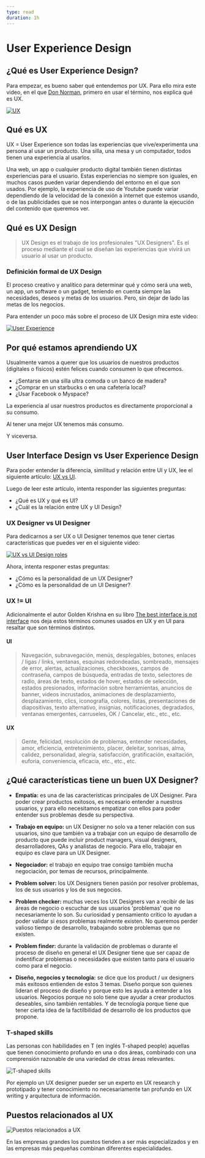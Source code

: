 ```yaml
---
type: read
duration: 1h
---
```


# User Experience Design

## ¿Qué es User Experience Design?

Para empezar, es bueno saber qué entendemos por UX. Para ello mira este video,
en el que [Don Norman](https://es.wikipedia.org/wiki/Donald_Norman), primero en
usar el término, nos explica qué es UX.

[![UX](https://i.ytimg.com/vi/9BdtGjoIN4E/0.jpg)](https://www.youtube.com/watch?v=9BdtGjoIN4E&cc_lang_pref=es&cc_load_policy=1)

## Qué es UX

UX = User Experience son todas las experiencias que vive/experimenta una persona
al usar un producto. Una silla, una mesa y un computador, todos tienen una
experiencia al usarlos.

Una web, un app o cualquier producto digital también tienen distintas
experiencias para el usuario. Estas experiencias no siempre son iguales, en
muchos casos pueden variar dependiendo del entorno en el que son usados. Por
ejemplo, la experiencia de uso de Youtube puede variar dependiendo de la
velocidad de la conexión a internet que estemos usando, o de las publicidades
que se nos interpongan antes o durante la ejecución del contenido que queremos
ver.

## Qué es UX Design

> UX Design es el trabajo de los profesionales "UX Designers". Es el proceso
> mediante el cual se diseñan las experiencias que vivirá un usuario al usar un
> producto.

### Definición formal de UX Design

El proceso creativo y analítico para determinar qué y cómo será una web, un app,
un software o un gadget, teniendo en cuenta siempre las necesidades, deseos y
metas de los usuarios. Pero, sin dejar de lado las metas de los negocios.

Para entender un poco más sobre el proceso de UX Design mira este video:

[![User Experience](https://img.youtube.com/vi/wmmVhVIxW-A/0.jpg)](https://www.youtube.com/watch?v=wmmVhVIxW-A&amp=&feature=youtu.be)

## Por qué estamos aprendiendo UX

Usualmente vamos a querer que los usuarios de nuestros productos (digitales o
físicos) estén felices cuando consumen lo que ofrecemos.

* ¿Sentarse en una silla ultra comoda o un banco de madera?
* ¿Comprar en un starbucks o en una cafetería local?
* ¿Usar Facebook o Myspace?

La experiencia al usar nuestros productos es directamente proporcional a su
consumo.

Al tener una mejor UX tenemos más consumo.

Y viceversa.

## User Interface Design vs User Experience Design

Para poder entender la diferencia, similitud y relación entre UI y UX, lee el
siguiente artículo: [UX vs UI](http://blog.acantu.com/que-es-ux-y-ui/).

Luego de leer este artículo, intenta responder las siguientes preguntas:

* ¿Qué es UX y qué es UI?
* ¿Cuál es la relación entre UX y UI Design?

### UX Designer vs UI Designer

Para dedicarnos a ser UX o UI Designer tenemos que tener ciertas características
que puedes ver en el siguiente video:

[![UX vs UI Design roles](https://img.youtube.com/vi/ft5TzxG-LAc/0.jpg)](https://www.youtube.com/watch?v=ft5TzxG-LAc&cc_lang_pref=es&cc_load_policy=1)

Ahora, intenta responer estas preguntas:

* ¿Cómo es la personalidad de un UX Designer?
* ¿Cómo es la personalidad de un UI Designer?

### UX != UI

Adicionalmente el autor Golden Krishna en su libro [The best interface is not interface](http://www.nointerface.com/book/)
nos deja estos términos comunes usados en UX y en UI para resaltar que son
términos distintos.

#### UI

> Navegación, subnavegación, menús, desplegables, botones, enlaces / ligas /
> links, ventanas, esquinas redondeadas, sombreado, mensajes de error, alertas,
> actualizaciones, checkboxes, campos de contraseña, campos de búsqueda,
> entradas de texto, selectores de radio, áreas de texto, estados de hover,
> estados de selección, estados presionados, información sobre herramientas,
> anuncios de banner, videos incrustados, animaciones de desplazamiento,
> desplazamiento, clics, iconografía, colores, listas, presentaciones de
> diapositivas, texto alternativo, insignias, notificaciones, degradados,
> ventanas emergentes, carruseles, OK / Cancelar, etc., etc., etc.

#### UX

> Gente, felicidad, resolución de problemas, entender necesidades, amor,
> eficiencia, entretenimiento, placer, deleitar, sonrisas, alma, calidez,
> personalidad, alegría, satisfacción, gratificación, exaltación, euforia,
> conveniencia,  eficacia, etc., etc., etc.

## ¿Qué características tiene un buen UX Designer?

* **Empatía:** es una de las características principales de UX Designer. Para
  poder crear productos exitosos, es necesario entender a nuestros usuarios, y
  para ello necesitamos empatizar con ellos para poder entender sus problemas
  desde su perspectiva.

* **Trabajo en equipo:** un UX Designer no solo va a tener relación con sus
  usuarios, sino que también va a trabajar con un equipo de desarrollo de
  producto que puede incluir product managers, visual designers,
  desarrolladores, QAs y analistas de negocio. Para ello, trabajar en equipo es
  clave para un UX Designer.
* **Negociador:** el trabajo en equipo trae consigo también mucha negociación,
  por temas de recursos, principalmente.
* **Problem solver:** los UX Designers tienen pasión por resolver problemas, los
  de sus usuarios y los de sus negocios.
* **Problem checker:** muchas veces los UX Designers van a recibir de las áreas
  de negocio o escuchar de sus usuarios 'problemas' que no necesariamente lo
  son. Su curiosidad y pensamiento crítico lo ayudan a poder validar si esos
  problemas realmente existen. No queremos perder valioso tiempo de desarrollo,
  trabajando sobre problemas que no existen.
* **Problem finder:** durante la validación de problemas o durante el proceso de
  diseño en general el UX Designer tiene que ser capaz de indentificar problemas
  o necesidades que existen tanto para el usuario como para el negocio.
* **Diseño, negocios y tecnología:** se dice que los product / ux designers más
  exitosos entienden de estos 3 temas. Diseño porque son quienes lideran el
  proceso de diseño y porque esto les ayuda a entender a los usuarios. Negocios
  porque no solo tiene que ayudar a crear productos deseables, sino también
  rentables. Y de tecnología porque tiene que tener cierta idea de la
  factilbilidad de desarrollo de los productos que propone.

### T-shaped skills

Las personas con habilidades en T (en inglés T-shaped people) aquellas que
tienen conocimiento profundo en una o dos áreas, combinado con una comprensión
razonable de una variedad de otras áreas relevantes.

![T-shaped skills](https://fotos.subefotos.com/96bdd078734baef5f177c55bc9c05a78o.png)

Por ejemplo un UX designer pueder ser un experto en UX research y prototipado y
tener conocimiento no necesariamente tan profundo en UX writing y arquitectura
de información.

## Puestos relacionados al UX

![Puestos relacionados a UX](https://fotos.subefotos.com/8e6469bf296f6e99f434ab723e68534do.jpg)

En las empresas grandes los puestos tienden a ser más especializados y en las
empresas más pequeñas combinan diferentes especialidades.
